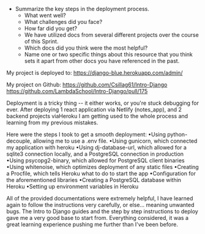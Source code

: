 - Summarize the key steps in the deployment process. 
  - What went well?
  - What challenges did you face? 
  - How far did you get?
  - We have utilized docs from several different projects over the course of this Sprint.
  - Which docs did you think were the most helpful? 
  - Name one or two specific things about this resource that you think sets it apart from other docs you have referenced in the past. 


My project is deployed to:
https://django-blue.herokuapp.com/admin/

My project on Github:
https://github.com/Csillag61/Intro-Django
https://github.com/LambdaSchool/Intro-Django/pull/175 


Deployment is a tricky thing -- it either works, or you're stuck debugging for ever.   After deploying 1 react application via Netlify (notes_app), and 2 backend projects viaHeroku I am getting used to the whole process and learning from my previous mistakes. 

Here were the steps I took to get a smooth deployment:
•Using python-decouple, allowing me to use a .env file.
•Using gunicorn, which connected my application with heroku
•Using dj-database-url, which allowed for a sqlite3 connection locally, and a   PostgreSQL connection in production
•Using psycopg2-binary, which allowed for PostgreSQL client binaries
•Using whitenoise, which optimizes deployment of any static files
•Creating a Procfile, which tells Heroku what to do to start the app
•Configuration for the aforementioned libraries
•Creating a PostgreSQL database within Heroku
•Setting up environment variables in Heroku

All of the provided documentations were extremely helpful, I have learned again to follow the instructions very carefully, or else... meaning unwanted bugs.
The Intro to Django guides and the step by step instructions to deploy gave me a very good base to start from. 
Everything considered, it was a great learning experience pushing me further than I've been before.
